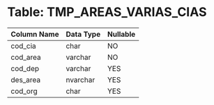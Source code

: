 # Table: TMP_AREAS_VARIAS_CIAS

| Column Name | Data Type | Nullable |
|-------------|-----------|----------|
| cod_cia | char | NO |
| cod_area | varchar | NO |
| cod_dep | varchar | YES |
| des_area | nvarchar | YES |
| cod_org | char | YES |
